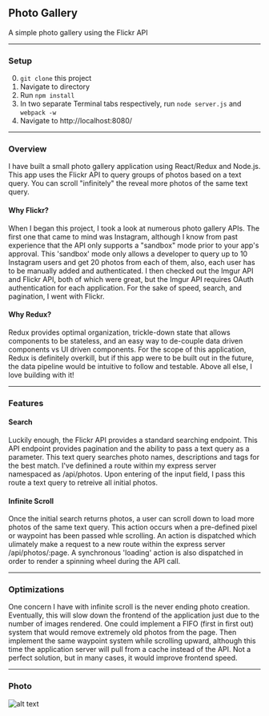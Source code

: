 ## Photo Gallery
A simple photo gallery using the Flickr API

---
### Setup

0. `git clone` this project
0. Navigate to directory
0. Run `npm install`
0. In two separate Terminal tabs respectively, run `node server.js` and `webpack -w`
0. Navigate to http://localhost:8080/

---
### Overview

I have built a small photo gallery application using React/Redux and Node.js. This app uses the Flickr API to query groups of photos based on a text query. You can scroll "infinitely" the reveal more photos of the same text query.

#### Why Flickr?

When I began this project, I took a look at numerous photo gallery APIs. The first one that came to mind was Instagram, although I know from past experience that the API only supports a "sandbox" mode prior to your app's approval. This 'sandbox' mode only allows a developer to query up to 10 Instagram users and get 20 photos from each of them, also, each user has to be manually added and authenticated. I then checked out the Imgur API and Flickr API, both of which were great, but the Imgur API requires OAuth authentication for each application. For the sake of speed, search, and pagination, I went with Flickr.

#### Why Redux?

Redux provides optimal organization, trickle-down state that allows components to be stateless, and an easy way to de-couple data driven components vs UI driven components. For the scope of this application, Redux is definitely overkill, but if this app were to be built out in the future, the data pipeline would be intuitive to follow and testable. Above all else, I love building with it!

---
### Features

#### Search

Luckily enough, the Flickr API provides a standard searching endpoint. This API endpoint provides pagination and the ability to pass a text query as a parameter. This text query searches photo names, descriptions and tags for the best match. I've definined a route within my express server namespaced as /api/photos. Upon entering of the input field, I pass this route a text query to retreive all initial photos.

#### Infinite Scroll

Once the initial search returns photos, a user can scroll down to load more photos of the same text query. This action occurs when a pre-defined pixel or waypoint has been passed whle scrolling. An action is dispatched which ulimately make a request to a new route within the express server /api/photos/:page. A synchronous 'loading' action is also dispatched in order to render a spinning wheel during the API call.

---
### Optimizations

One concern I have with infinite scroll is the never ending photo creation. Eventually, this will slow down the frontend of the application just due to the number of images rendered. One could implement a FIFO (first in first out) system that would remove extremely old photos from the page. Then implement the same waypoint system while scrolling upward, although this time the application server will pull from a cache instead of the API. Not a perfect solution, but in many cases, it would improve frontend speed.

---
### Photo

![alt text](https://s3-us-west-1.amazonaws.com/ruckus-music/Screen+Shot+2017-06-22+at+1.51.56+AM.png)
